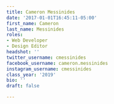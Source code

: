 ```yaml
---
title: Cameron Messinides
date: '2017-01-01T16:45:11-05:00'
first_name: Cameron
last_name: Messinides
roles:
- Web Developer
- Design Editor
headshot: ''
twitter_username: cmessinides
facebook_username: cameron.messinides
instagram_username: cmessinides
class_year: '2019'
bio: ''
draft: false

---
```


